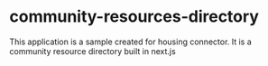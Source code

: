 # community-resources-directory
This application is a sample created for housing connector.  It is a community resource directory built in next.js

